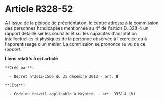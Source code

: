 # Article R328-52

A l'issue de la période de préorientation, le centre adresse à la commission des personnes handicapées mentionnée au 4° de
l'article D. 328-4 un rapport détaillé sur les souhaits et sur les capacités d'adaptation intellectuelles et physiques de la
personne observée à l'exercice ou à l'apprentissage d'un métier. La commission se prononce au vu de ce rapport.

**Liens relatifs à cet article**

	**Créé par**:

	  - Décret n°2012-1566 du 31 décembre 2012 - art. 8

	**Cite**:

	  - Code du travail applicable à Mayotte. - art. D328-4 (V)
